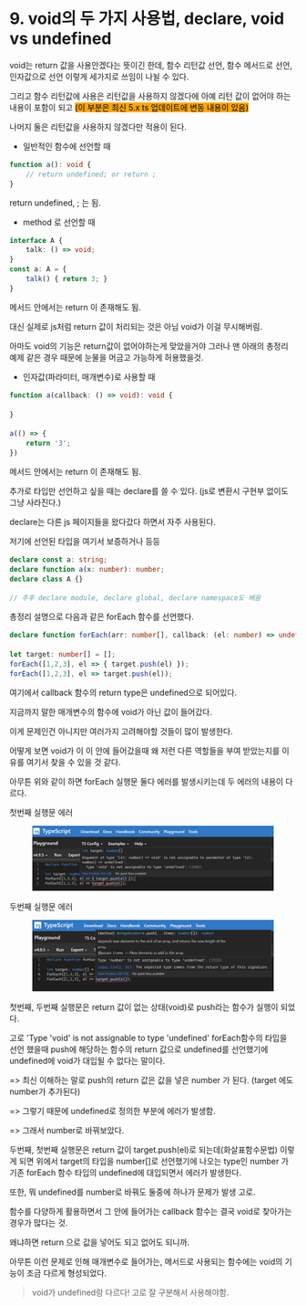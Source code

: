# 9. void의 두 가지 사용법, declare, void vs undefined

void는 return 값을 사용안겠다는 뜻이긴 한데, 함수 리턴값 선언, 함수 메서드로 선언, 인자값으로 선언 이렇게 세가지로 쓰임이 나뉠 수 있다.



그리고 함수 리턴값에 사용은 리턴값을 사용하지 않겠다에 아예 리턴 값이 없어야 하는 내용이 포함이 되고 <mark style="background-color:orange;">(이 부분은 최신 5.x ts 업데이트에 변동 내용이 있음)</mark>



나머지 둘은 리턴값을 사용하지 않겠다만 적용이 된다.



* 일반적인 함수에 선언할 때

```typescript
function a(): void {
    // return undefined; or return ;
}
```

return undefined, ; 는 됨.



* method 로 선언할 때

```typescript
interface A {
    talk: () => void;
}
const a: A = {
    talk() { return 3; }
}
```

메서드 안에서는 return 이 존재해도 됨.

대신 실제로 js처럼 return 값이 처리되는 것은 아님 void가 이걸 무시해버림.

아마도 void의 기능은 return값이 없어야하는게 맞았을거야 그러나 맨 아래의 총정리 예제 같은 경우 때문에 눈물을 머금고 가능하게 허용했을것.



* 인자값(파라미터, 매개변수)로 사용할 때

```typescript
function a(callback: () => void): void {

}

a(() => {
    return '3';
})
```

메서드 안에서는 return 이 존재해도 됨.



추가로 타입만 선언하고 싶을 때는 declare를 쓸 수 있다. (js로 변환시 구현부 없이도 그냥 사라진다.)

declare는 다른 js 페이지들을 왔다갔다 하면서 자주 사용된다.

저기에 선언된 타입을 여기서 보증하거나 등등

```typescript
declare const a: string;
declare function a(x: number): number;
declare class A {}

// 추후 declare module, declare global, declare namespace도 배움
```



총정리 설명으로 다음과 같은 forEach 함수를 선언했다.

```typescript
declare function forEach(arr: number[], callback: (el: number) => undefined): void;

let target: number[] = [];
forEach([1,2,3], el => { target.push(el) });
forEach([1,2,3], el => target.push(el));
```

여기에서 callback 함수의 return type은 undefined으로 되어있다.

지금까지 말한 매개변수의 함수에 void가 아닌 값이 들어갔다.

이게 문제인건 아니지만 여러가지 고려해야할 것들이 많이 발생한다.

어떻게 보면 void가 이 이 안에 들어갔을때 왜 저런 다른 역할들을 부여 받았는지를 이유를 여기서 찾을 수 있을 것 같다.



아무튼 위와 같이 하면 forEach 실행문 둘다 에러를 발생시키는데 두 에러의 내용이 다르다.

첫번째 실행문 에러

<figure><img src="../../.gitbook/assets/image.png" alt=""><figcaption></figcaption></figure>

두번째 실행문 에러

<figure><img src="../../.gitbook/assets/image (8) (1).png" alt=""><figcaption></figcaption></figure>

첫번째,  두번째 실행문은 return 값이 없는 상태(void)로 push라는 함수가 실행이 되었다.&#x20;

고로 'Type 'void' is not assignable to type 'undefined' forEach함수의 타입을 선언 했을때 push에 해당하는 함수의 return 값으로 undefined를 선언했기에 undefined에 void가 대입될 수 없다는 말이다.

\=> 최신 이해하는 말로 push의 return 값은 값을 넣은 number 가 된다. (target 에도 number가 추가된다)

\=> 그렇기 때문에 undefined로 정의한 부분에 에러가 발생함.



\=> 그래서 number로 바꿔보았다.

두번째, 첫번째 실행문은 return 값이 target.push(el)로 되는데(화살표함수문법) 이렇게 되면 위에서 target의 타입을 number\[]로 선언했기에 나오는 type인 number 가 기존 forEach 함수 타입의 undefined에 대입되면서 에러가 발생한다.



또한, 뭐 undefined를 number로 바꿔도 둘중에 하나가 문제가 발생 고로.

함수를 다양하게 활용하면서 그 안에 들어가는 callback 함수는 결국 void로 찾아가는 경우가 많다는 것.

왜냐하면 return 으로 값을 넣어도 되고 없어도 되니까.&#x20;

아무튼 이런 문제로 인해 매개변수로 들어가는, 메서드로 사용되는   함수에는 void의 기능이 조금 다르게 형성되었다.



> void가 undefined랑 다르다! 고로 잘 구분해서 사용해야함.



